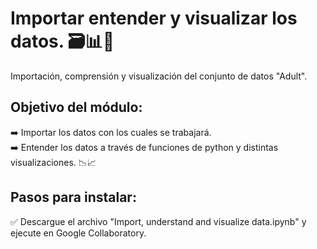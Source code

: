 # Importar entender y visualizar los datos. 🗃️📊🐍
Importación, comprensión y visualización del conjunto de datos "Adult".

## Objetivo del módulo: 
➡️ Importar los datos con los cuales se trabajará.  
➡️ Entender los datos a través de funciones de python y distintas visualizaciones. 📉📈

## Pasos para instalar:
✅ Descargue el archivo "Import, understand and visualize data.ipynb" y ejecute en Google Collaboratory.
 

